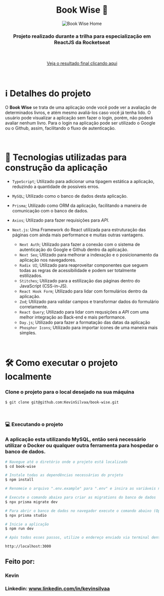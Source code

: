 <div align="center">
  <h1>Book Wise 📖</h1>

  ![Book Wise Home](https://github.com/KevinSilvaa/book-wise/assets/143517496/02fb9ebe-6d96-42a6-9859-9fcced6df1eb)
</div>

<h3 align="center">Projeto realizado durante a trilha para especialização em ReactJS da Rocketseat</h3> <br><br>

<div align="center">
  <a href="https://book-wise-kevinsilvaa.vercel.app" target="_blank">Veja o resultado final clicando aqui</a>
</div>

&nbsp;
&nbsp;

# ℹ️ Detalhes do projeto

O **Book Wise** se trata de uma aplicação onde você pode ver a avaliação de determinados livros, e atém mesmo avaliá-los caso você já tenha
lido. O usuário pode visualizar a aplicação sem fazer o login, porém, não poderá avaliar nenhum livro. Para o login na aplicação pode ser
utilizado o Google ou o Github, assim, facilitando o fluxo de autenticação.

<br>

# 📁 Tecnologias utilizadas para construção da aplicação

- `TypeScript`; Utilizado para adicionar uma tipagem estática a aplicação, reduzindo a quantidade de possíveis erros.
- `MySQL`; Utilizado como o banco de dados desta aplicação.
- `Prisma`; Utilizado como ORM da aplicação, facilitando a maneira de comunicação com o banco de dados.
- `Axios`; Utilizado para fazer requisições para *API*.
- `Next.js`: Uma Framework do React utilizada para estruturação das páginas com ainda mais performance e muitas outras vantagens.

  - `Next Auth`; Utilizado para fazer a conexão com o sistema de autenticação do Google e Github dentro da aplicação.
  - `Next Seo`; Utlizado para melhorar a indexação e o posicionamento da aplicação nos navegadores.
  - `Radix UI`; Utilizado para reaproveitar componentes que seguem todas as regras de acessibilidade e podem ser totalmente estilizados.
  - `Stitches`; Utilizado para a estilização das páginas dentro do JavaScript (CSS-in-JS).
  - `React Hook Form`; Utilizado para lidar com formulários dentro da aplicação.
  - `Zod`; Utilizado para validar campos e transformar dados do formulário corretamente.
  - `React Query`; Utilizado para lidar com requsições a *API* com uma melhor integração ao Back-end e mais performance.
  - `Day.js`; Utilizado para fazer a formatação das datas da aplicação
  - `Phosphor Icons`; Utilizado para importar ícones de uma maneira mais simples.

&nbsp;
&nbsp;
&nbsp;

# 🛠️ Como executar o projeto localmente

### Clone o projeto para o local desejado na sua máquina

```bash
$ git clone git@github.com:KevinSilvaa/book-wise.git
```

&nbsp;
&nbsp;
&nbsp;

### 💻 Executando o projeto
### A aplicação esta utilizando MySQL, então será necessário utilizar o Docker ou qualquer outra ferramenta para hospedar o banco de dados.

```bash
# Navegue até o diretório onde o projeto está localizado
$ cd book-wise

# Instale todas as dependências necessárias do projeto
$ npm install

# Renomeie o arquivo ".env.example" para ".env" e insira as variáveis necessárias

# Execute o comando abaixo para criar as migrations do banco de dados
$ npx prisma migrate dev

# Para abrir o banco de dados no navegador execute o comando abaixo (Opcional)
$ npx prisma studio

# Inicie a aplicação
$ npm run dev

# Após todos esses passos, utilize o endereço enviado via terminal dentro do seu navegador para acessar a aplicação. O endereço padrão utilizado no projeto foi:

http://localhost:3000
```

## Feito por:

### Kevin
### Linkedin: www.linkedin.com/in/kevinsilvaa
